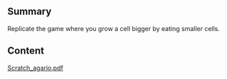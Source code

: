 ## Summary

 Replicate the game where you grow a cell bigger by eating
smaller cells. 

## Content

[Scratch_agario.pdf](../files/Scratch_agario.pdf)
